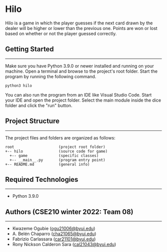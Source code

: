 # Hilo
Hilo is a game in which the player guesses if the next card drawn by the dealer will be higher or lower than the previous one. Points are won or lost based on whether or not the player guessed correctly. 

## Getting Started
---
Make sure you have Python 3.9.0 or newer installed and running on your machine. Open a terminal and 
browse to the project's root folder. Start the program by running the following command.
```
python3 hilo 
```
You can also run the program from an IDE like Visual Studio Code. Start your IDE and open the 
project folder. Select the main module inside the dice folder and click the "run" button.

## Project Structure
---
The project files and folders are organized as follows:
```
root                    (project root folder)
+-- hilo                (source code for game)
  +-- game              (specific classes)
  +-- __main__.py       (program entry point)
+-- README.md           (general info)
```

## Required Technologies
---
* Python 3.9.0

## Authors (CSE210 winter 2022: Team 08)
---
* Kwazeme Ogubie (ogu21006@byui.edu)
* A. Belén Chaparro (cha21065@byui.edu)
* Fabrizio Carlassara (car21101@byui.edu)
* Rony Nickson Calderon Sara (cal21043@byui.edu)
